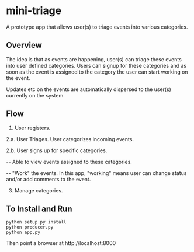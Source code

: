mini-triage
===========

A prototype app that allows user(s) to triage events into various categories.

Overview
--------

The idea is that as events are happening, user(s) can triage these events into user defined categories. Users can signup for these categories and as soon as the event is assigned to the category the user can start working on the event.

Updates etc on the events are automatically dispersed to the user(s) currently on the system.


Flow
----

1. User registers.

2.a. User Triages. User categorizes incoming events.

2.b. User signs up for specific categories.

 -- Able to view events assigned to these categories.

 -- "Work" the events. In this app, "working" means user can change status and/or add comments to the event.

3. Manage categories.


To Install and Run
------------------

    python setup.py install
    python producer.py
    python app.py

Then point a browser at http://localhost:8000
